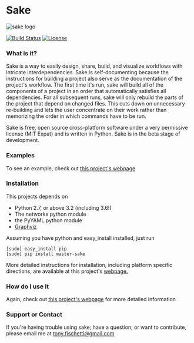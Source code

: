 # Sake

![sake logo](http://statethatiamin.com/media/sakelogo.png)

[![Build Status](https://travis-ci.org/tonyfischetti/sake.svg?branch=master)](https://travis-ci.org/tonyfischetti/sake)
[![License](https://img.shields.io/pypi/l/master-sake.svg)](https://pypi.python.org/pypi/master-sake/)

### What is it?
Sake is a way to easily design, share, build, and visualize workflows with
intricate interdependencies. Sake is self-documenting because the
instructions for building a project also serve as the documentation of the
project's workflow. The first time it's run, sake will build all of the
components of a project in an order that automatically satisfies all
dependencies. For all subsequent runs, sake will only rebuild the parts
of the project that depend on changed files. This cuts down on unnecessary
re-building and lets the user concentrate on their work rather than memorizing
the order in which commands have to be run.

Sake is free, open source cross-platform software under a very permissive
license (MIT Expat) and is written in Python. Sake is in the beta stage of
development.

### 

### Examples
To see an example, check out [this project's webpage](http://tonyfischetti.github.io/sake/)

### Installation
This projects depends on
 - Python 2.7, or above 3.2 (including 3.6!)
 - The networkx python module
 - the PyYAML python module
 - [Graphviz](http://www.graphviz.org)

Assuming you have python and easy\_install installed, just run

    [sudo] easy_install pip
    [sudo] pip install master-sake

More detailed instructions for installation, including platform specific
directions, are available at this project's [webpage.](http://tonyfischetti.github.io/sake/)

### How do I use it
Again, check out [this project's webpage](http://tonyfischetti.github.io/sake/)
for more detailed information
    

### Support or Contact
If you're having trouble using sake; have a question; or want to contribute,
please email me at tony.fischetti@gmail.com
